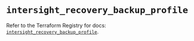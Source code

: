 # `intersight_recovery_backup_profile`

Refer to the Terraform Registry for docs: [`intersight_recovery_backup_profile`](https://registry.terraform.io/providers/ciscodevnet/intersight/1.0.71/docs/resources/recovery_backup_profile).
